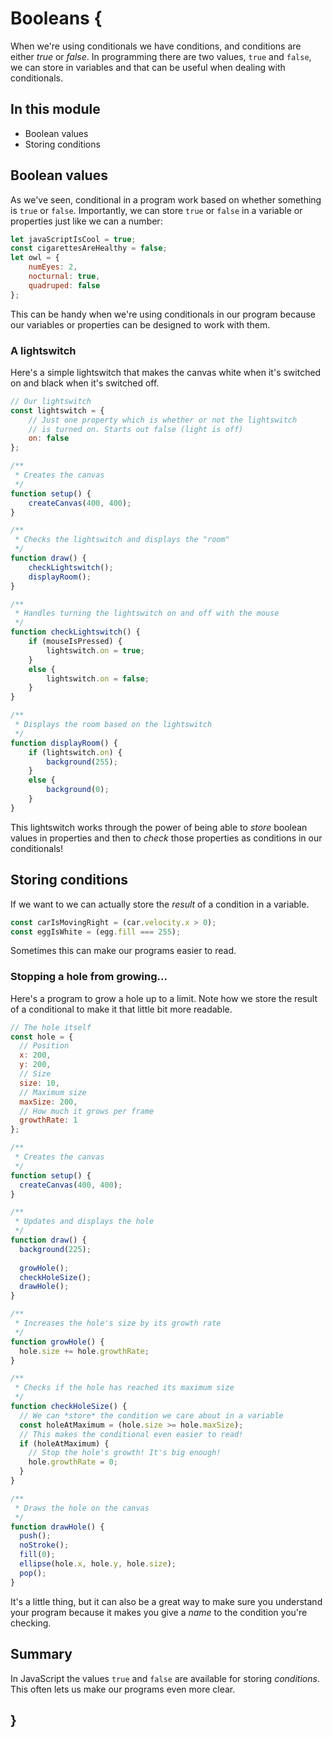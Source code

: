 # Booleans {
    
When we're using conditionals we have conditions, and conditions are either *true* or *false*. In programming there are two values, `true` and `false`, we can store in variables and that can be useful when dealing with conditionals.

## In this module

- Boolean values
- Storing conditions

## Boolean values

As we've seen, conditional in a program work based on whether something is `true` or `false`. Importantly, we can store `true` or `false` in a variable or properties just like we can a number:

```javascript
let javaScriptIsCool = true;
const cigarettesAreHealthy = false;
let owl = {
    numEyes: 2,
    nocturnal: true,
    quadruped: false
};
```

This can be handy when we're using conditionals in our program because our variables or properties can be designed to work with them.

### A lightswitch

Here's a simple lightswitch that makes the canvas white when it's switched on and black when it's switched off.

```javascript
// Our lightswitch
const lightswitch = {
    // Just one property which is whether or not the lightswitch
    // is turned on. Starts out false (light is off)
    on: false
};

/**
 * Creates the canvas
 */
function setup() {
    createCanvas(400, 400);
}

/**
 * Checks the lightswitch and displays the "room"
 */
function draw() {
    checkLightswitch();
    displayRoom();
}

/**
 * Handles turning the lightswitch on and off with the mouse
 */
function checkLightswitch() {
    if (mouseIsPressed) {
        lightswitch.on = true;
    }
    else {
        lightswitch.on = false;
    }
}

/**
 * Displays the room based on the lightswitch
 */
function displayRoom() {
    if (lightswitch.on) {
        background(255);
    }
    else {
        background(0);
    }
}
```

This lightswitch works through the power of being able to *store* boolean values in properties and then to *check* those properties as conditions in our conditionals!

## Storing conditions

If we want to we can actually store the *result* of a condition in a variable. 

```javascript
const carIsMovingRight = (car.velocity.x > 0);
const eggIsWhite = (egg.fill === 255);
```

Sometimes this can make our programs easier to read.

### Stopping a hole from growing...

Here's a program to grow a hole up to a limit. Note how we store the result of a conditional to make it that little bit more readable.

```javascript
// The hole itself
const hole = {
  // Position
  x: 200,
  y: 200,
  // Size
  size: 10,
  // Maximum size
  maxSize: 200,
  // How much it grows per frame
  growthRate: 1
};

/**
 * Creates the canvas
 */
function setup() {
  createCanvas(400, 400);
}

/**
 * Updates and displays the hole
 */
function draw() {
  background(225);
  
  growHole();
  checkHoleSize();
  drawHole();
}

/**
 * Increases the hole's size by its growth rate
 */
function growHole() {
  hole.size += hole.growthRate;
}

/**
 * Checks if the hole has reached its maximum size
 */
function checkHoleSize() {
  // We can *store* the condition we care about in a variable
  const holeAtMaximum = (hole.size >= hole.maxSize);
  // This makes the conditional even easier to read!
  if (holeAtMaximum) {
    // Stop the hole's growth! It's big enough!
    hole.growthRate = 0;
  }
}

/**
 * Draws the hole on the canvas
 */
function drawHole() {
  push();
  noStroke();
  fill(0);
  ellipse(hole.x, hole.y, hole.size);
  pop();
}
```

It's a little thing, but it can also be a great way to make sure you understand your program because it makes you give a *name* to the condition you're checking.

## Summary

In JavaScript the values `true` and `false` are available for storing *conditions*. This often lets us make our programs even more clear.
    
## }
